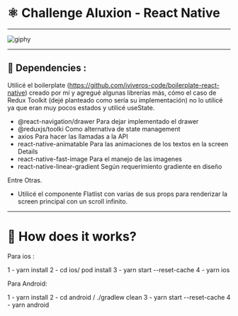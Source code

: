 # ⚛️ Challenge Aluxion - React Native

***

![giphy](https://user-images.githubusercontent.com/51721302/192948042-033a51fc-1a6c-412f-93cb-dec50ef8fa62.gif)

---
## 🚀 Dependencies :

Utilicé el boilerplate (https://github.com/iviveros-code/boilerplate-react-native) creado por mí y agregué algunas librerías más, cómo el caso de Redux Toolkit (dejé planteado como sería su implementación) no lo utilicé ya que eran muy pocos estados y utilicé useState.

- @react-navigation/drawer  Para dejar implementado el drawer
- @reduxjs/toolki Como alternativa de state management
- axios  Para hacer las llamadas a la API
- react-native-animatable Para las animaciones de los textos en la screen Details
- react-native-fast-image Para el manejo de las imagenes
- react-native-linear-gradient Según requerimiento gradiente en diseño

Entre Otras.

- Utilicé el componente Flatlist con varias de sus props para renderizar la screen principal con un scroll infinito.
 


***
# 🚀 How does it works?

Para ios :

1 - yarn install
2 - cd ios/ pod install
3 - yarn start --reset-cache
4 - yarn ios

Para Android:

1 - yarn install
2 - cd android / ./gradlew clean
3 - yarn start --reset-cache
4 - yarn android

